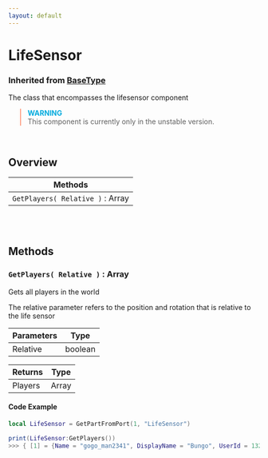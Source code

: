 ```yaml
---
layout: default
---
```


# LifeSensor
### Inherited from [BaseType](https://realbongochongo.github.io/cosmicjunk.lua/docs/types/base/basetype)

The class that encompasses the lifesensor component

<blockquote style="border-left: 1px solid #f52;">
    <strong style="color: #0ad;">WARNING</strong><br>
    This component is currently only in the unstable version.
</blockquote><br>

## Overview

| Methods                            |
| ---------------------------------- |
| `GetPlayers( Relative )` : Array   |

<br />
<br />

## Methods

### `GetPlayers( Relative )` : Array

Gets all players in the world

The relative parameter refers to the position and rotation that is relative to the life sensor

| Parameters    | Type     |
| ------------- | -------- |
| Relative      | boolean  |

| Returns       | Type   |
| ------------- | ------ |
| Players       | Array  |

#### Code Example

```lua
local LifeSensor = GetPartFromPort(1, "LifeSensor")

print(LifeSensor:GetPlayers())
>>> { [1] = {Name = "gogo_man2341", DisplayName = "Bungo", UserId = 1328749, Position = 0, 100, 0, CFrame = <insert cframe>} }
```
